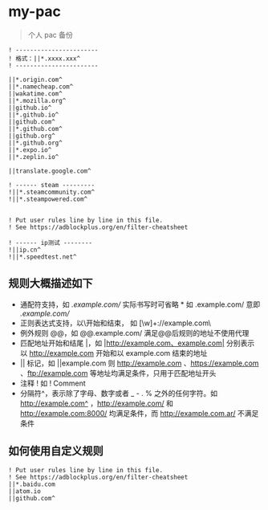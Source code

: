 # my-pac

> 个人 pac 备份

```
! -----------------------
! 格式：||*.xxxx.xxx^
! -----------------------

||*.origin.com^
||*.namecheap.com^
||wakatime.com^
||*.mozilla.org^
||github.io^
||*.github.io^
||github.com^
||*.github.com^
||github.org^
||*.github.org^
||*.expo.io^
||*.zeplin.io^

||translate.google.com^

! ------ steam ---------
!||*.steamcommunity.com^
!||*.steampowered.com^


! Put user rules line by line in this file.
! See https://adblockplus.org/en/filter-cheatsheet

! ------ ip测试 --------
!||ip.cn^
!||*.speedtest.net^
```


## 规则大概描述如下

- 通配符支持，如 *.example.com/* 实际书写时可省略 * 如 .example.com/ 意即 *.example.com/*
- 正则表达式支持，以\开始和结束， 如 [\w]+://example.com\
- 例外规则 @@，如 @@.example.com/ 满足@@后规则的地址不使用代理
- 匹配地址开始和结尾 |，如 |http://example.com、example.com| 分别表示以 http://example.com 开始和以 example.com 结束的地址
- || 标记，如 ||example.com 则 http://example.com 、https://example.com 、ftp://example.com 等地址均满足条件，只用于匹配地址开头
- 注释 ! 如 ! Comment
- 分隔符^，表示除了字母、数字或者 _ - . % 之外的任何字符。如 http://example.com^ ，http://example.com/ 和 http://example.com:8000/ 均满足条件，而 http://example.com.ar/ 不满足条件

## 如何使用自定义规则

```
! Put user rules line by line in this file.
! See https://adblockplus.org/en/filter-cheatsheet
||*.baidu.com
||atom.io
||github.com^
```

